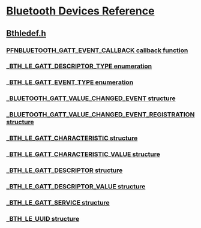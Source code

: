 # [Bluetooth Devices Reference](../_bltooth/index.md)
## [Bthledef.h](index.md)
### [PFNBLUETOOTH_GATT_EVENT_CALLBACK callback function](../bthledef/nc-bthledef-pfnbluetooth_gatt_event_callback.md)
### [_BTH_LE_GATT_DESCRIPTOR_TYPE enumeration](../bthledef/ne-bthledef-_bth_le_gatt_descriptor_type.md)
### [_BTH_LE_GATT_EVENT_TYPE enumeration](../bthledef/ne-bthledef-_bth_le_gatt_event_type.md)
### [_BLUETOOTH_GATT_VALUE_CHANGED_EVENT structure](../bthledef/ns-bthledef-_bluetooth_gatt_value_changed_event.md)
### [_BLUETOOTH_GATT_VALUE_CHANGED_EVENT_REGISTRATION structure](../bthledef/ns-bthledef-_bluetooth_gatt_value_changed_event_registration.md)
### [_BTH_LE_GATT_CHARACTERISTIC structure](../bthledef/ns-bthledef-_bth_le_gatt_characteristic.md)
### [_BTH_LE_GATT_CHARACTERISTIC_VALUE structure](../bthledef/ns-bthledef-_bth_le_gatt_characteristic_value.md)
### [_BTH_LE_GATT_DESCRIPTOR structure](../bthledef/ns-bthledef-_bth_le_gatt_descriptor.md)
### [_BTH_LE_GATT_DESCRIPTOR_VALUE structure](../bthledef/ns-bthledef-_bth_le_gatt_descriptor_value.md)
### [_BTH_LE_GATT_SERVICE structure](../bthledef/ns-bthledef-_bth_le_gatt_service.md)
### [_BTH_LE_UUID structure](../bthledef/ns-bthledef-_bth_le_uuid.md)
